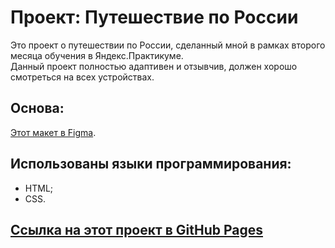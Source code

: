 # **Проект: Путешествие по России**

Это проект о путешествии по России, сделанный мной в рамках второго месяца обучения в Яндекс.Практикуме.  
Данный проект полностью адаптивен и отзывчив, должен хорошо смотреться на всех устройствах.

## **Основа:**
[Этот макет в Figma](https://www.figma.com/file/5S2WSbEFL6awjVWJ0NWL8Q/Sprint-3_-Russia-_-desktop-%2B-mobile?node-id=28503%3A0).

## **Использованы языки программирования:**
* HTML;
* CSS. 
## [Ссылка на этот проект в GitHub Pages](https://sergeikachenia.github.io/russian-travel/)
